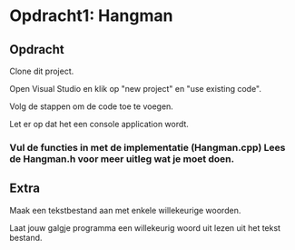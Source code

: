 # Opdracht1: Hangman

## Opdracht
Clone dit project.

Open Visual Studio en klik op "new project" en "use existing code".

Volg de stappen om de code toe te voegen.

Let er op dat het een console application wordt.

### Vul de functies in met de implementatie (Hangman.cpp) Lees de Hangman.h voor meer uitleg wat je moet doen.


## Extra
Maak een tekstbestand aan met enkele willekeurige woorden.

Laat jouw galgje programma een willekeurig woord uit lezen uit het tekst bestand.
